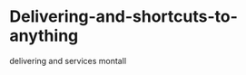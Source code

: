 Delivering-and-shortcuts-to-anything
====================================

delivering and services montall
